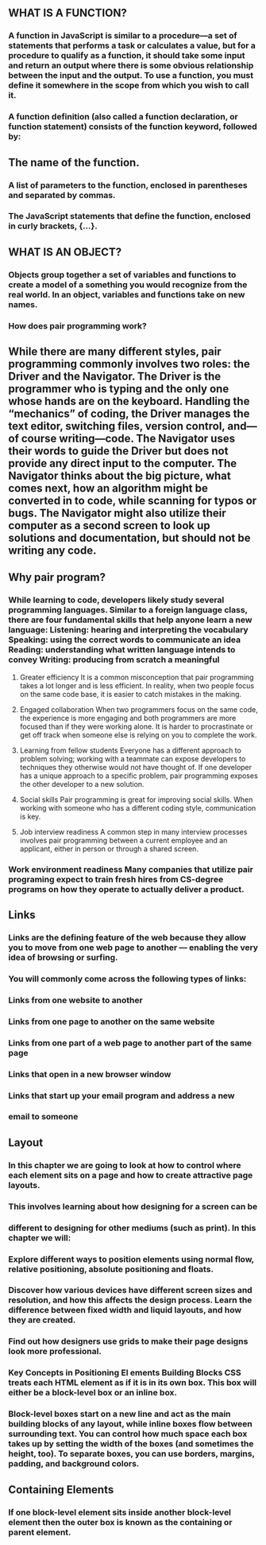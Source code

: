 ## WHAT IS A FUNCTION?

### A function in JavaScript is similar to a procedure—a set of statements that performs a task or calculates a value, but for a procedure to qualify as a function, it should take some input and return an output where there is some obvious relationship between the input and the output. To use a function, you must define it somewhere in the scope from which you wish to call it.

### A function definition (also called a function declaration, or function statement) consists of the function keyword, followed by:

## The name of the function.

### A list of parameters to the function, enclosed in parentheses and separated by commas.

### The JavaScript statements that define the function, enclosed in curly brackets, {...}.

## WHAT IS AN OBJECT?

### Objects group together a set of variables and functions to create a model of a something you would recognize from the real world. In an object, variables and functions take on new names.


### How does pair programming work?
## While there are many different styles, pair programming commonly involves two roles: the Driver and the Navigator. The Driver is the programmer who is typing and the only one whose hands are on the keyboard. Handling the “mechanics” of coding, the Driver manages the text editor, switching files, version control, and—of course writing—code. The Navigator uses their words to guide the Driver but does not provide any direct input to the computer. The Navigator thinks about the big picture, what comes next, how an algorithm might be converted in to code, while scanning for typos or bugs. The Navigator might also utilize their computer as a second screen to look up solutions and documentation, but should not be writing any code.

## Why pair program?
### While learning to code, developers likely study several programming languages. Similar to a foreign language class, there are four fundamental skills that help anyone learn a new language: Listening: hearing and interpreting the vocabulary Speaking: using the correct words to communicate an idea Reading: understanding what written language intends to convey Writing: producing from scratch a meaningful


1. Greater efficiency
It is a common misconception that pair programming takes a lot longer and is less efficient. In reality, when two people focus on the same code base, it is easier to catch mistakes in the making.

2. Engaged collaboration
When two programmers focus on the same code, the experience is more engaging and both programmers are more focused than if they were working alone. It is harder to procrastinate or get off track when someone else is relying on you to complete the work. 

3. Learning from fellow students
Everyone has a different approach to problem solving; working with a teammate can expose developers to techniques they otherwise would not have thought of. If one developer has a unique approach to a specific problem, pair programming exposes the other developer to a new solution.

4. Social skills
Pair programming is great for improving social skills. When working with someone who has a different coding style, communication is key. 

5. Job interview readiness
A common step in many interview processes involves pair programming between a current employee and an applicant, either in person or through a shared screen.

 ### Work environment readiness Many companies that utilize pair programing expect to train fresh hires from CS-degree programs on how they operate to actually deliver a product.

 ## Links

### Links are the defining feature of the web because they allow you to move from one web page to another — enabling the very idea of browsing or surfing.
### You will commonly come across the following types of links:
### Links from one website to another
### Links from one page to another on the same website
 ### Links from one part of a web page to another part of the same page
 ### Links that open in a new browser window
### Links that start up your email program and address a new
### email to someone

## Layout
### In this chapter we are going to look at how to control where each element sits on a page and how to create attractive page layouts.
### This involves learning about how designing for a screen can be
### different to designing for other mediums (such as print). In this chapter we will:
### Explore different ways to position elements using normal flow, relative positioning, absolute positioning and floats.
### Discover how various devices have different screen sizes and resolution, and how this affects the design process. Learn the difference between fixed width and liquid layouts, and how they are created.
### Find out how designers use grids to make their page designs look more professional.

### Key Concepts in Positioning El ements Building Blocks CSS treats each HTML element as if it is in its own box. This box will either be a block-level box or an inline box.
### Block-level boxes start on a new line and act as the main building blocks of any layout, while inline boxes flow between surrounding text. You can control how much space each box takes up by setting the width of the boxes (and sometimes the height, too). To separate boxes, you can use borders, margins, padding, and background colors.

## Containing Elements
### If one block-level element sits inside another block-level element then the outer box is known as the containing or parent element.